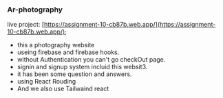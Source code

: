 ### Ar-photography

live project: [https://assignment-10-cb87b.web.app/](https://assignment-10-cb87b.web.app/);
* this a photography website
* useing firebase and firebase hooks.
* without Authentication you can't go checkOut page.
* signin  and   signup system incluid this websit3.
* it has been some question and answers.
* using React Rouding
* And we also use Tailwaind react